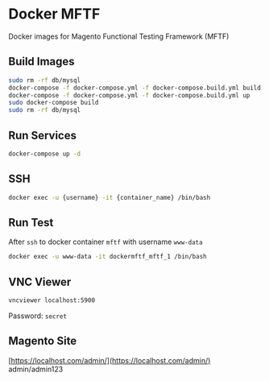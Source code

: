 # Docker MFTF
Docker images for Magento Functional Testing Framework (MFTF)

## Build Images
```sh
sudo rm -rf db/mysql
docker-compose -f docker-compose.yml -f docker-compose.build.yml build
docker-compose -f docker-compose.yml -f docker-compose.build.yml up
sudo docker-compose build
sudo rm -rf db/mysql
```

## Run Services
```sh
docker-compose up -d
```

## SSH
```sh
docker exec -u {username} -it {container_name} /bin/bash
```

## Run Test
After `ssh` to docker container `mftf` with username `www-data`
```sh
docker exec -u www-data -it dockermftf_mftf_1 /bin/bash
```

## VNC Viewer
```sh
vncviewer localhost:5900
```
Password: `secret`

## Magento Site
[https://localhost.com/admin/](https://localhost.com/admin/)
admin/admin123
